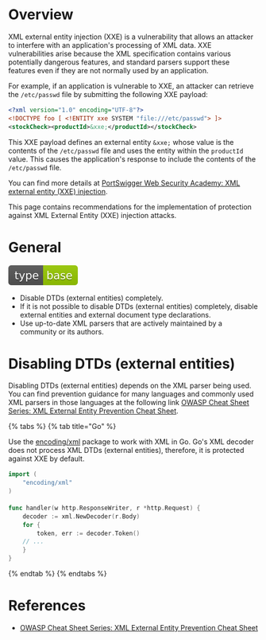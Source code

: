 # Overview

XML external entity injection (XXE) is a vulnerability that allows an attacker to interfere with an application's processing of XML data. XXE vulnerabilities arise because the XML specification contains various potentially dangerous features, and standard parsers support these features even if they are not normally used by an application.

For example, if an application is vulnerable to XXE, an attacker can retrieve the `/etc/passwd` file by submitting the following XXE payload:

```xml
<?xml version="1.0" encoding="UTF-8"?>
<!DOCTYPE foo [ <!ENTITY xxe SYSTEM "file:///etc/passwd"> ]>
<stockCheck><productId>&xxe;</productId></stockCheck>
```

This XXE payload defines an external entity `&xxe;` whose value is the contents of the `/etc/passwd` file and uses the entity within the `productId` value. This causes the application's response to include the contents of the `/etc/passwd` file.

You can find more details at [PortSwigger Web Security Academy: XML external entity (XXE) injection](https://portswigger.net/web-security/xxe).

This page contains recommendations for the implementation of protection against XML External Entity (XXE) injection attacks.

# General

<div align="left">
<img src="/.gitbook/assets/type-base-icon.svg">
</div>

- Disable DTDs (external entities) completely.
- If it is not possible to disable DTDs (external entities) completely, disable external entities and external document type declarations.
- Use up-to-date XML parsers that are actively maintained by a community or its authors.

# Disabling DTDs (external entities)

Disabling DTDs (external entities) depends on the XML parser being used. You can find prevention guidance for many languages and commonly used XML parsers in those languages at the following link [OWASP Cheat Sheet Series: XML External Entity Prevention Cheat Sheet](https://cheatsheetseries.owasp.org/cheatsheets/XML_External_Entity_Prevention_Cheat_Sheet.html).

{% tabs %}
{% tab title="Go" %}

Use the [encoding/xml](https://pkg.go.dev/encoding/xml) package to work with XML in Go. Go's XML decoder does not process XML DTDs (external entities), therefore, it is protected against XXE by default.

```go
import (
    "encoding/xml"
)

func handler(w http.ResponseWriter, r *http.Request) {
    decoder := xml.NewDecoder(r.Body)
    for {
        token, err := decoder.Token()
    // ...
    }
}
```
{% endtab %}
{% endtabs %}

# References

- [OWASP Cheat Sheet Series: XML External Entity Prevention Cheat Sheet](https://cheatsheetseries.owasp.org/cheatsheets/XML_External_Entity_Prevention_Cheat_Sheet.html)
